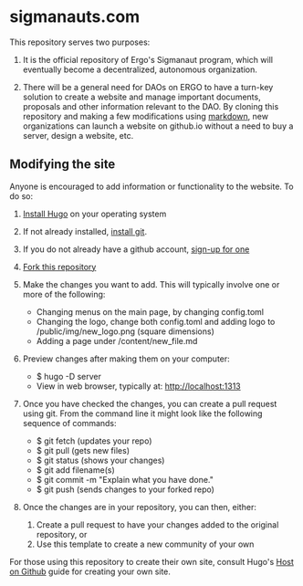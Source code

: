 # sigmanauts.com

This repository serves two purposes:

1. It is the official repository of Ergo's Sigmanaut program, which will eventually become a decentralized, autonomous organization.

2. There will be a general need for DAOs on ERGO to have a turn-key solution to create a website and manage important documents, proposals and other information relevant to the DAO. By cloning this repository and making a few modifications using [markdown](https://en.wikipedia.org/wiki/Markdown), new organizations can launch a website on github.io without a need to buy a server, design a website, etc.

## Modifying the site

Anyone is encouraged to add information or functionality to the website. To do so:

1. [Install Hugo](https://gohugo.io/installation/) on your operating system
2. If not already installed, [install git](https://git-scm.com/book/en/v2/Getting-Started-Installing-Git).
3. If you do not already have a github account, [sign-up for one](https://docs.github.com/en/get-started/signing-up-for-github/signing-up-for-a-new-github-account)
4. [Fork this repository](https://docs.github.com/en/get-started/quickstart/fork-a-repo) 
5. Make the changes you want to add. This will typically involve one or more of the following:

	* Changing menus on the main page, by changing config.toml
	* Changing the logo, change both config.toml and adding logo to /public/img/new_logo.png (square dimensions)
	* Adding a page under /content/new_file.md
	
6. Preview changes after making them on your computer:

	* $ hugo -D server
	* View in web browser, typically at: [http://localhost:1313](http://localhost:1313)
	
7. Once you have checked the changes, you can create a pull request using git. From the command line it might look like the following sequence of commands:

	* $ git fetch (updates your repo)
	* $ git pull (gets new files)
	* $ git status (shows your changes)
	* $ git add filename(s) 
	* $ git commit -m "Explain what you have done."
	* $ git push (sends changes to your forked repo)
	
8. Once the changes are in your repository, you can then, either: 

	1. Create a pull request to have your changes added to the original repository, or
	2. Use this template to create a new community of your own

For those using this repository to create their own site, consult Hugo's [Host on Github](https://docs.github.com/en/pages/quickstart) guide for creating your own site. 


